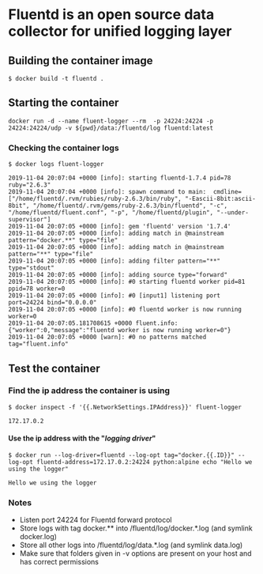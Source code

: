 # Fluentd is an open source data collector for unified logging layer

## Building the container image

`$ docker build -t fluentd .`

## Starting the container

`docker run -d --name fluent-logger --rm  -p 24224:24224 -p 24224:24224/udp -v ${pwd}/data:/fluentd/log fluentd:latest`

### Checking the container logs

`$ docker logs fluent-logger`

```console
2019-11-04 20:07:04 +0000 [info]: starting fluentd-1.7.4 pid=78 ruby="2.6.3"
2019-11-04 20:07:04 +0000 [info]: spawn command to main:  cmdline=["/home/fluentd/.rvm/rubies/ruby-2.6.3/bin/ruby", "-Eascii-8bit:ascii-8bit", "/home/fluentd/.rvm/gems/ruby-2.6.3/bin/fluentd", "-c", "/home/fluentd/fluent.conf", "-p", "/home/fluentd/plugin", "--under-supervisor"]
2019-11-04 20:07:05 +0000 [info]: gem 'fluentd' version '1.7.4'
2019-11-04 20:07:05 +0000 [info]: adding match in @mainstream pattern="docker.**" type="file"
2019-11-04 20:07:05 +0000 [info]: adding match in @mainstream pattern="**" type="file"
2019-11-04 20:07:05 +0000 [info]: adding filter pattern="**" type="stdout"
2019-11-04 20:07:05 +0000 [info]: adding source type="forward"
2019-11-04 20:07:05 +0000 [info]: #0 starting fluentd worker pid=81 ppid=78 worker=0
2019-11-04 20:07:05 +0000 [info]: #0 [input1] listening port port=24224 bind="0.0.0.0"
2019-11-04 20:07:05 +0000 [info]: #0 fluentd worker is now running worker=0
2019-11-04 20:07:05.181708615 +0000 fluent.info: {"worker":0,"message":"fluentd worker is now running worker=0"}
2019-11-04 20:07:05 +0000 [warn]: #0 no patterns matched tag="fluent.info"
```

## Test the container

### Find the ip address the container is using

`$ docker inspect -f '{{.NetworkSettings.IPAddress}}' fluent-logger`

```console
172.17.0.2
```

#### Use the ip address with the "_logging driver_"

`$ docker run --log-driver=fluentd --log-opt tag="docker.{{.ID}}" --log-opt fluentd-address=172.17.0.2:24224 python:alpine echo "Hello we using the logger"`

```console
Hello we using the logger
```

### Notes

* Listen port 24224 for Fluentd forward protocol
* Store logs with tag docker.** into /fluentd/log/docker.*.log (and symlink docker.log)
* Store all other logs into /fluentd/log/data.*.log (and symlink data.log)
* Make sure that folders given in -v options are present on your host and has correct permissions
